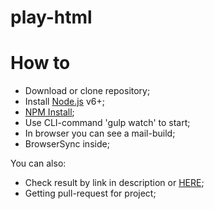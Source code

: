 # play-html

# How to

  - Download or clone repository;
  - Install [Node.js](https://nodejs.org/) v6+;
  - [NPM Install](https://docs.npmjs.com/cli/install);
  - Use CLI-command 'gulp watch' to start;
  - In browser you can see a mail-build;
  - BrowserSync inside;


You can also:
  - Check result by link in description or [HERE](https://olovyannikov.github.io/play-html/dist/index.html);
  - Getting pull-request for project;
